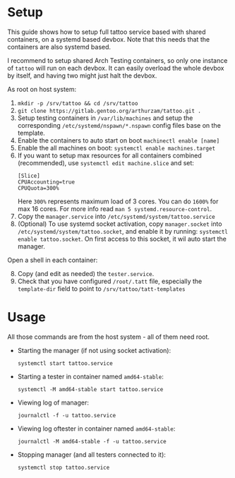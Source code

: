 # Setup

This guide shows how to setup full tattoo service based with shared containers,
on a systemd based devbox. Note that this needs that the containers are also
systemd based.

I recommend to setup shared Arch Testing containers, so only one instance of
`tattoo` will run on each devbox. It can easily overload the whole devbox by
itself, and having two might just halt the devbox.

As root on host system:

1. `mkdir -p /srv/tattoo && cd /srv/tattoo`
2. `git clone https://gitlab.gentoo.org/arthurzam/tattoo.git .`
3. Setup testing containers in `/var/lib/machines` and setup the corresponding
   `/etc/systemd/nspawn/*.nspawn` config files base on the template.
4. Enable the containers to auto start on boot `machinectl enable [name]`
5. Enable the all machines on boot: `systemctl enable machines.target`
6. If you want to setup max resources for all containers combined
   (recommended), use `systemctl edit machine.slice` and set:
   ```
   [Slice]
   CPUAccounting=true
   CPUQuota=300%
   ```
   Here `300%` represents maximum load of 3 cores. You can do `1600%` for max
   16 cores. For more info read `man 5 systemd.resource-control`.
7. Copy the `manager.service` into `/etc/systemd/system/tattoo.service`
8. (Optional) To use systemd socket activation, copy `manager.socket` into
   `/etc/systemd/system/tattoo.socket`, and enable it by running:
   `systemctl enable tattoo.socket`. On first access to this socket, it wil
   auto start the manager.

Open a shell in each container:

8. Copy (and edit as needed) the `tester.service`.
9. Check that you have configured `/root/.tatt` file, especially the
   `template-dir` field to point to `/srv/tattoo/tatt-templates`


# Usage

All those commands are from the host system - all of them need root.

- Starting the manager (if not using socket activation):

  `systemctl start tattoo.service`
- Starting a tester in container named `amd64-stable`:

  `systemctl -M amd64-stable start tattoo.service`
- Viewing log of manager:

  `journalctl -f -u tattoo.service`
- Viewing log oftester in container named `amd64-stable`:

  `journalctl -M amd64-stable -f -u tattoo.service`
- Stopping manager (and all testers connected to it):

  `systemctl stop tattoo.service`
